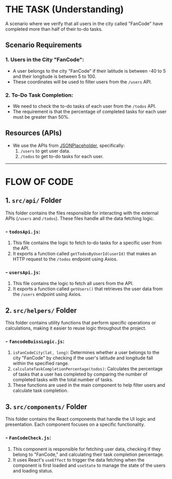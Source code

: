 # THE TASK (Understanding)

A scenario where we verify that all users in the city called "FanCode" have completed more than half of their to-do tasks.

## Scenario Requirements

### 1. Users in the City "FanCode":
- A user belongs to the city "FanCode" if their latitude is between -40 to 5 and their longitude is between 5 to 100.
- These coordinates will be used to filter users from the `/users` API.

### 2. To-Do Task Completion:
- We need to check the to-do tasks of each user from the `/todos` API.
- The requirement is that the percentage of completed tasks for each user must be greater than 50%.

## Resources (APIs)
- We use the APIs from [JSONPlaceholder](http://jsonplaceholder.typicode.com/), specifically:
   1. `/users` to get user data.
   2. `/todos` to get to-do tasks for each user.

---

# FLOW OF CODE

## 1. `src/api/` Folder
This folder contains the files responsible for interacting with the external APIs (`/users` and `/todos`). These files handle all the data fetching logic.

### - `todosApi.js`:
1. This file contains the logic to fetch to-do tasks for a specific user from the API.
2. It exports a function called `getTodosByUserId(userId)` that makes an HTTP request to the `/todos` endpoint using Axios.

### - `usersApi.js`:
1. This file contains the logic to fetch all users from the API.
2. It exports a function called `getUsers()` that retrieves the user data from the `/users` endpoint using Axios.

## 2. `src/helpers/` Folder
This folder contains utility functions that perform specific operations or calculations, making it easier to reuse logic throughout the project.

### - `fancodeBuissLogic.js`:
1. `isFanCodeCity(lat, long)`: Determines whether a user belongs to the city "FanCode" by checking if the user's latitude and longitude fall within the specified range.
2. `calculateTaskCompletionPercentage(todos)`: Calculates the percentage of tasks that a user has completed by comparing the number of completed tasks with the total number of tasks.
3. These functions are used in the main component to help filter users and calculate task completion.

## 3. `src/components/` Folder
This folder contains the React components that handle the UI logic and presentation. Each component focuses on a specific functionality.

### - `FanCodeCheck.js`:
1. This component is responsible for fetching user data, checking if they belong to "FanCode," and calculating their task completion percentage.
2. It uses React's `useEffect` to trigger the data fetching when the component is first loaded and `useState` to manage the state of the users and loading status.
